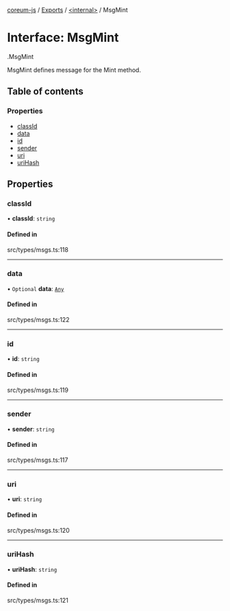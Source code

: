 [coreum-js](../README.md) / [Exports](../modules.md) / [<internal\>](../modules/internal_.md) / MsgMint

# Interface: MsgMint

[<internal>](../modules/internal_.md).MsgMint

MsgMint defines message for the Mint method.

## Table of contents

### Properties

- [classId](internal_.MsgMint-2.md#classid)
- [data](internal_.MsgMint-2.md#data)
- [id](internal_.MsgMint-2.md#id)
- [sender](internal_.MsgMint-2.md#sender)
- [uri](internal_.MsgMint-2.md#uri)
- [uriHash](internal_.MsgMint-2.md#urihash)

## Properties

### classId

• **classId**: `string`

#### Defined in

src/types/msgs.ts:118

___

### data

• `Optional` **data**: [`Any`](../modules/internal_.md#any)

#### Defined in

src/types/msgs.ts:122

___

### id

• **id**: `string`

#### Defined in

src/types/msgs.ts:119

___

### sender

• **sender**: `string`

#### Defined in

src/types/msgs.ts:117

___

### uri

• **uri**: `string`

#### Defined in

src/types/msgs.ts:120

___

### uriHash

• **uriHash**: `string`

#### Defined in

src/types/msgs.ts:121
